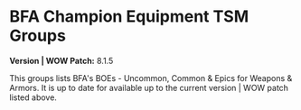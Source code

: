 # BFA Champion Equipment TSM Groups

**Version | WOW Patch:** 8.1.5

This groups lists BFA's BOEs - Uncommon, Common & Epics for Weapons & Armors. It is up to date for available up to the current version | WOW patch listed above.

